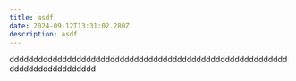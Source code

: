 ```yaml
---
title: asdf
date: 2024-09-12T13:31:02.280Z
description: asdf
---
```

dddddddddddddddddddddddddddddddddddddddddddddddddddddddddddddddddddddddddddd
